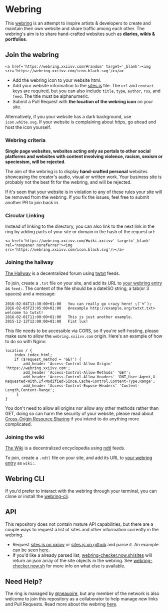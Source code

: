 # Webring

This [webring](https://wiki.xxiivv.com/webring) is an attempt to inspire artists & developers to create and maintain their own website and share traffic among each other. The webring's aim is to share hand-crafted websites such as **diaries, wikis & portfolios**.

## Join the webring

```
<a href='https://webring.xxiivv.com/#random' target='_blank'><img src='https://webring.xxiivv.com/icon.black.svg'/></a>
```

- Add the webring icon to your website html.
- Add your website information to the [sites.js](https://github.com/XXIIVV/webring/edit/master/scripts/sites.js) file. The `url` and `contact` keys are required, but you can also include `title`, `type`, `author`, `rss`, and `feed`. The title must be alphanumeric.
- Submit a Pull Request with **the location of the webring icon** on your site.

Alternatively, if you your website has a dark background, use `icon.white.svg`. If your website is complaining about *https*, go ahead and host the icon yourself.

### Webring criteria

**Single page websites, websites acting only as portals to other social platforms and websites with content involving violence, racism, sexism or speciesism, will be rejected**.

The aim of the webring is to display **hand-crafted personal** websites showcasing the creator's audio, visual or written work. Your business site is probably not the best fit for the webring, and will be rejected.

If it's seen that your website is in violation to any of these rules your site will be removed from the webring. If you fix the issues, feel free to submit another PR to join back in.

### Circular Linking

Instead of linking to the directory, you can also link to the next link in the ring by adding parts of your site or domain in the hash of the request url:

```
<a href='https://webring.xxiivv.com/#wiki.xxiivv' target='_blank' rel="noopener noreferrer"><img src='https://webring.xxiivv.com/icon.black.svg'/></a>
```

### Joining the hallway

[The Hallway](https://webring.xxiivv.com/hallway.html) is a decentralized forum using [twtxt](https://twtxt.readthedocs.io/en/stable/user/twtxtfile.html) feeds.

To join, create a `.txt` file on your site, and add its URL to [your webring entry](https://github.com/XXIIVV/Webring/blob/master/scripts/sites.js) as `feed:`. The content of the file should be a dateISO string, a tab(or 3 spaces) and a message:

```
2016-02-04T13:30:00+01:00   You can really go crazy here! ┐(ﾟ∀ﾟ)┌
2016-02-03T23:05:00+01:00   @<example http://example.org/twtxt.txt> welcome to twtxt!
2016-02-01T11:00:00+01:00   This is just another example.
2015-12-12T12:00:00+01:00   Fiat lux!
```

This file needs to be accessible via CORS, so if you're self-hosting, please make sure to allow the `webring.xxiivv.com` origin.
Here's an example of how to do so with Nginx:

```
location / {
    index index.html;
    if ($request_method = 'GET') {
        add_header 'Access-Control-Allow-Origin' 'https://webring.xxiivv.com';
        add_header 'Access-Control-Allow-Methods' 'GET';
        add_header 'Access-Control-Allow-Headers' 'DNT,User-Agent,X-Requested-With,If-Modified-Since,Cache-Control,Content-Type,Range';
        add_header 'Access-Control-Expose-Headers' 'Content-Length,Content-Range';
     }
}
```

You don't need to allow all origins nor allow any other methods rather than GET, doing so can harm the security of your website, please read about [Cross-Origin Resource Sharing](https://developer.mozilla.org/en-US/docs/Web/HTTP/CORS) if you intend to do anything more complicated.

### Joining the wiki

[The Wiki](https://webring.xxiivv.com/wiki.html) is a decentralized encyclopedia using [ndtl](https://wiki.xxiivv.com/Indental) feeds.

To join, create a `.ndtl` file on your site, and add its URL to [your webring entry](https://github.com/XXIIVV/Webring/blob/master/scripts/sites.js) as `wiki:`.

## Webring CLI

If you'd prefer to interact with the webring through your terminal, you can clone or install the [webring-cli](https://github.com/ckipp01/webring-cli).

## API

This repository does not contain mature API capabilities, but there are a couple ways to request a list of sites and other information currently in the webring.

- Request [sites.js on xxiivv](https://webring.xxiivv.com/scripts/sites.js) or [sites.js on github](https://raw.githubusercontent.com/XXIIVV/webring/master/scripts/sites.js) and parse it. An example can be seen [here](https://gist.github.com/ckipp01/2ab7ac42e2837b4359efeb76eb49bb54).
- If you'd like a already parsed list, [webring-checker.now.sh/sites](https://webring-checker.now.sh/sites) will return an json array of the site objects in the webring. See [webring-checker.now.sh](https://webring-checker.now.sh) for more info on what else is available.

## Need Help?

The ring is managed by [@neauoire](https://twitter.com/neauoire), but any member of the network is also welcome to join this repository as a collaborator to help manage new links and Pull Requests. Read more about the webring [here](https://wiki.xxiivv.com/webring).
